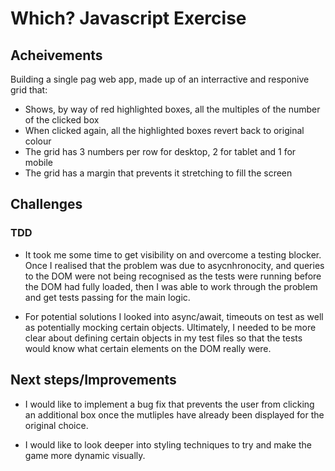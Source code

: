 # Which? Javascript Exercise


## Acheivements

Building a single pag web app, made up of an interractive and responive grid that:

* Shows, by way of red highlighted boxes, all the multiples of the number of the clicked box
* When clicked again, all the highlighted boxes revert back to original colour
* The grid has 3 numbers per row for desktop, 2 for tablet and 1 for mobile
* The grid has a margin that prevents it stretching to fill the screen 

## Challenges

### TDD 
* It took me some time to get visibility on and overcome a testing blocker. Once I realised that the problem was due to asycnhronocity, and queries to the DOM were not being recognised as the tests were running before the DOM had fully loaded, then I was able to work through the problem and get tests passing for the main logic.

* For potential solutions I looked into async/await, timeouts on test as well as potentially mocking certain objects. Ultimately, I needed to be more clear about defining certain objects in my test files so that the tests would know what certain elements on the DOM really were.

## Next steps/Improvements

* I would like to implement a bug fix that prevents the user from clicking an additional box once the mutliples have already been displayed for the original choice.

* I would like to look deeper into styling techniques to try and make the game more dynamic visually.

